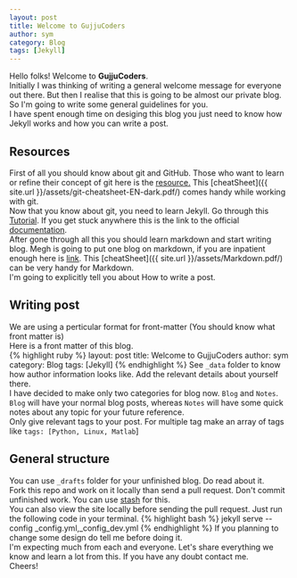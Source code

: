 ```yaml
---
layout: post
title: Welcome to GujjuCoders
author: sym
category: Blog
tags: [Jekyll]
---
```


Hello folks! Welcome to **GujjuCoders**.  
Initially I was thinking of writing a general welcome message for everyone out there. 
But then I realise that this is going to be almost our private blog.
So I'm going to write some general guidelines for you.  
I have spent enough time on desiging this blog you just need to know how Jekyll works and 
how you can write a post.  
## Resources  
First of all you should know about git and GitHub. Those who want to learn or refine their concept of git
here is the [resource.](https://www.git-tower.com/learn/git/ebook/en/command-line/introduction#start)
This [cheatSheet]({{ site.url }}/assets/git-cheatsheet-EN-dark.pdf/) comes handy while working with git.   
Now that you know about git, you need to learn Jekyll. Go through this 
[Tutorial](http://jekyll.tips/). If you get stuck anywhere 
this is the link to the official [documentation](https://jekyllrb.com/docs/home/).  
After gone through all this you should learn markdown and start writing blog. Megh is going to put one 
blog on markdown, if you are inpatient enough here is [link](http://www.markdowntutorial.com/). 
This [cheatSheet]({{ site.url }}/assets/Markdown.pdf/) can be very handy for Markdown.  
I'm going to explicitly tell you about How to write a post.  
## Writing post  
We are using a perticular format for front-matter (You should know what front matter is)  
Here is a front matter of this blog.  
{% highlight ruby %}
layout: post
title: Welcome to GujjuCoders
author: sym
category: Blog
tags: [Jekyll]
{% endhighlight %}
See `_data` folder to know how author information looks like. Add the relevant details about yourself there.  
I have decided to make only two categories for blog now. `Blog` and `Notes`.
`Blog` will have your normal blog posts, whereas `Notes` will have some quick notes about any topic 
for your future reference.  
Only give relevant tags to your post. For multiple tag make an array of tags like
`tags: [Python, Linux, Matlab`]   

## General structure 
You can use `_drafts` folder for your unfinished blog. Do read about it.  
Fork this repo and work on it locally than send a pull request. Don't commit unfinished work. You can use 
[stash](https://www.git-tower.com/learn/git/ebook/en/command-line/branching-merging/stashing#start) for this.  
You can also view the site locally before sending the pull request.
Just run the following code in your terminal.
{% highlight bash %}
jekyll serve --config _config.yml,_config_dev.yml
{% endhighlight %}
If you planning to change some design do tell me before doing it.  
I'm expecting much from each and everyone. Let's share everything we know and learn a lot from this.
If you have any doubt contact me.  
Cheers!

